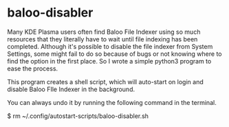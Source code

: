 # baloo-disabler
Many KDE Plasma users often find Baloo File Indexer using so much resources that they literally have to wait until file indexing has been completed. Although it's possible to disable the file indexer from System Settings, some might fail to do so because of bugs or not knowing where to find the option in the first place. So I wrote a simple python3 program to ease the process.

This program creates a shell script, which will auto-start on login and disable Baloo FIle Indexer in the background.

You can always undo it by running the following command in the terminal.

$ rm ~/.config/autostart-scripts/baloo-disabler.sh
